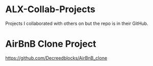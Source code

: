 # ALX-Collab-Projects
Projects I collaborated with others on but the repo is in their GitHub.

# AirBnB Clone Project
https://github.com/Decreedblocks/AirBnB_clone
